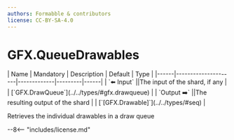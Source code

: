 ```yaml
---
authors: Formabble & contributors
license: CC-BY-SA-4.0
---
```



# GFX.QueueDrawables

<div class="sh-parameters" markdown="1">
| Name | Mandatory | Description | Default | Type |
|------|---------------------|-------------|---------|------|
| `⬅️ Input` ||The input of the shard, if any | | [`GFX.DrawQueue`](../../types/#gfx.drawqueue) |
| `Output ➡️` ||The resulting output of the shard | | [`[GFX.Drawable]`](../../types/#seq) |

</div>

Retrieves the individual drawables in a draw queue

--8<-- "includes/license.md"

